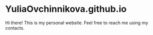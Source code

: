 # YuliaOvchinnikova.github.io

Hi there!
This is my personal website.
Feel free to reach me using my contacts.
